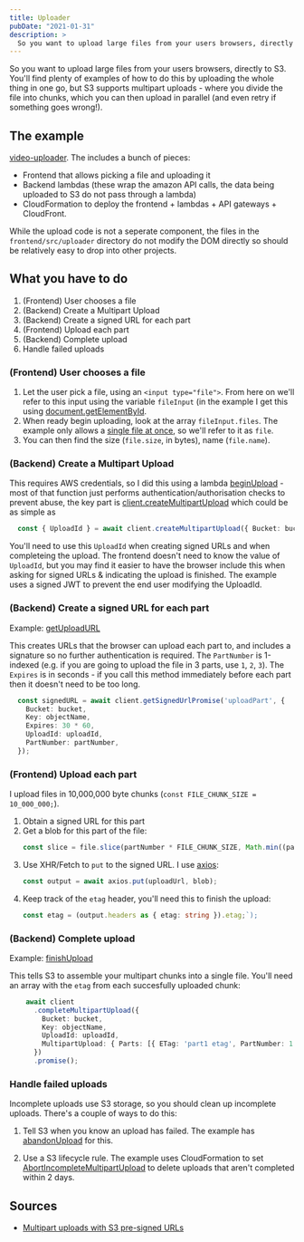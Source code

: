 ```yaml
---
title: Uploader
pubDate: "2021-01-31"
description: >
  So you want to upload large files from your users browsers, directly to S3. You'll find plenty of examples of how to do this by uploading the whole thing in one go, but S3 supports multipart uploads - where you divide the file into chunks, which you can then upload in parallel (and even retry if something goes wrong!).
---
```


So you want to upload large files from your users browsers, directly to S3. You'll find plenty of examples of how to do this by uploading the whole thing in one go, but S3 supports multipart uploads - where you divide the file into chunks, which you can then upload in parallel (and even retry if something goes wrong!).

## The example

[video-uploader](https://github.com/thepatrick/video-uploader). The includes a bunch of pieces:

* Frontend that allows picking a file and uploading it
* Backend lambdas (these wrap the amazon API calls, the data being uploaded to S3 do not pass through a lambda)
* CloudFormation to deploy the frontend + lambdas + API gateways + CloudFront.

While the upload code is not a seperate component, the files in the `frontend/src/uploader` directory do not modify the DOM directly so should be relatively easy to drop into other projects.

## What you have to do

1. (Frontend) User chooses a file
2. (Backend) Create a Multipart Upload
3. (Backend) Create a signed URL for each part
4. (Frontend) Upload each part
5. (Backend) Complete upload
6. Handle failed uploads

### (Frontend) User chooses a file

1. Let the user pick a file, using an `<input type="file">`. From here on we'll refer to this input using the variable `fileInput` (in the example I get this using [document.getElementById](https://github.com/thepatrick/video-uploader/blob/main/frontend/src/index.ts#L18).
2. When ready begin uploading, look at the array `fileInput.files`. The example only allows a [single file at once](https://github.com/thepatrick/video-uploader/blob/main/frontend/src/index.ts#L83), so we'll refer to it as `file`.
3. You can then find the size (`file.size`, in bytes), name (`file.name`). 

### (Backend) Create a Multipart Upload

This requires AWS credentials, so I did this using a lambda [beginUpload](https://github.com/thepatrick/video-uploader/blob/main/backend-lambda/src/handlers/beginUpload.ts) - most of that function just performs authentication/authorisation checks to prevent abuse, the key part is [client.createMultipartUpload](https://github.com/thepatrick/video-uploader/blob/main/backend-lambda/src/handlers/beginUpload.ts#L52) which could be as simple as

```typescript
  const { UploadId } = await client.createMultipartUpload({ Bucket: bucket, Key: objectName, }).promise();
```

You'll need to use this `UploadId` when creating signed URLs and when completeing the upload. The frontend doesn't need to know the value of `UploadId`, but you may find it easier to have the browser include this when asking for signed URLs & indicating the upload is finished. The example uses a signed JWT to prevent the end user modifying the UploadId.

### (Backend) Create a signed URL for each part

Example: [getUploadURL](https://github.com/thepatrick/video-uploader/blob/main/backend-lambda/src/handlers/getUploadURL.ts)

This creates URLs that the browser can upload each part to, and includes a signature so no further authentication is required. The `PartNumber` is 1-indexed (e.g. if you are going to upload the file in 3 parts, use `1`, `2`, `3`). The `Expires` is in seconds - if you call this method immediately before each part then it doesn't need to be too long.

```typescript
  const signedURL = await client.getSignedUrlPromise('uploadPart', {
    Bucket: bucket,
    Key: objectName,
    Expires: 30 * 60,
    UploadId: uploadId,
    PartNumber: partNumber,
  });
```

### (Frontend) Upload each part

I upload files in 10,000,000 byte chunks (`const FILE_CHUNK_SIZE = 10_000_000;`).

1. Obtain a signed URL for this part
2. Get a blob for this part of the file:
    ```typescript
    const slice = file.slice(partNumber * FILE_CHUNK_SIZE, Math.min((partNumber + 1) * FILE_CHUNK_SIZE, file.size));
    ```
3. Use XHR/Fetch to `put` to the signed URL. I use [axios](https://github.com/axios/axios):
   ```typescript
   const output = await axios.put(uploadUrl, blob);
   ```
4. Keep track of the `etag` header, you'll need this to finish the upload:
   ```typescript
   const etag = (output.headers as { etag: string }).etag;`);
   ```

### (Backend) Complete upload

Example: [finishUpload](https://github.com/thepatrick/video-uploader/blob/main/backend-lambda/src/handlers/finishUpload.ts)

This tells S3 to assemble your multipart chunks into a single file. You'll need an array with the `etag` from each succesfully uploaded chunk:

```typescript
    await client
      .completeMultipartUpload({
        Bucket: bucket,
        Key: objectName,
        UploadId: uploadId,
        MultipartUpload: { Parts: [{ ETag: 'part1 etag', PartNumber: 1 }, ...] },
      })
      .promise();
```

### Handle failed uploads

Incomplete uploads use S3 storage, so you should clean up incomplete uploads. There's a couple of ways to do this:

1. Tell S3 when you know an upload has failed. The example has [abandonUpload](https://github.com/thepatrick/video-uploader/blob/main/backend-lambda/src/handlers/abandonUpload.ts) for this.

2. Use a S3 lifecycle rule. The example uses CloudFormation to set [AbortIncompleteMultipartUpload](https://github.com/thepatrick/video-uploader/blob/main/deployment.cfn.yaml#L34) to delete uploads that aren't completed within 2 days.

## Sources

* [Multipart uploads with S3 pre-signed URLs](https://www.altostra.com/blog/multipart-uploads-with-s3-presigned-url)
